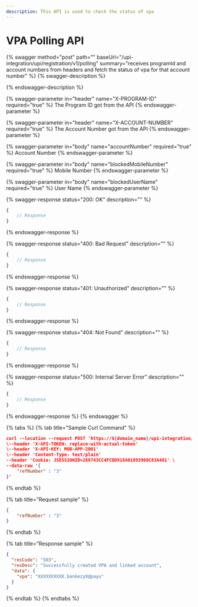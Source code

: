 ```yaml
---
description: This API is used to check the status of vpa
---
```


# VPA Polling API

{% swagger method="post" path="" baseUrl="<domain>/upi-integration/upi/registration/v1/polling" summary="receives programId and account numbers from headers and fetch the status of vpa for that account number" %}
{% swagger-description %}

{% endswagger-description %}

{% swagger-parameter in="header" name="X-PROGRAM-ID" required="true" %}
The Program ID got from the API
{% endswagger-parameter %}

{% swagger-parameter in="header" name="X-ACCOUNT-NUMBER" required="true" %}
The Account Number got from the API
{% endswagger-parameter %}

{% swagger-parameter in="body" name="accountNumber" required="true" %}
Account Number
{% endswagger-parameter %}

{% swagger-parameter in="body" name="blockedMobileNumber" required="true" %}
Mobile Number
{% endswagger-parameter %}

{% swagger-parameter in="body" name="blockedUserName" required="true" %}
User Name
{% endswagger-parameter %}

{% swagger-response status="200: OK" description="" %}
```javascript
{
    // Response
}
```
{% endswagger-response %}

{% swagger-response status="400: Bad Request" description="" %}
```javascript
{
    // Response
}
```
{% endswagger-response %}

{% swagger-response status="401: Unauthorized" description="" %}
```javascript
{
    // Response
}
```
{% endswagger-response %}

{% swagger-response status="404: Not Found" description="" %}
```javascript
{
    // Response
}
```
{% endswagger-response %}

{% swagger-response status="500: Internal Server Error" description="" %}
```javascript
{
    // Response
}
```
{% endswagger-response %}
{% endswagger %}

{% tabs %}
{% tab title="Sample Curl Command" %}
```json
curl --location --request POST 'https://${domain_name}/upi-integration/upi/registration/v1/polling' \
\--header 'X-API-TOKEN: replace-with-actual-token'
\--header 'X-API-KEY: MOB-APP-2001'
\--header 'Content-Type: text/plain'
--header 'Cookie: JSESSIONID=268743CC4FCDD918A01893968C83A481' \
--data-raw '{
    "refNumber" : "3"
}'
```
{% endtab %}

{% tab title="Request sample" %}
```json
{
    "refNumber" : "3"
}
```
{% endtab %}

{% tab title="Response sample" %}
```json
{
  "resCode": "503",
  "resDesc": "Successfully created VPA and linked account",
  "data": {
    "vpa": "XXXXXXXXXX.bankezyX@payu"
  }
}
```
{% endtab %}
{% endtabs %}
